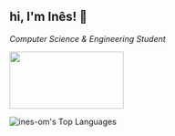 ## hi, I'm Inês! 🌷
*Computer Science & Engineering Student*

<img src="https://i.pinimg.com/originals/1d/a3/d4/1da3d47bcfe7793ee52cafc73b5c753a.gif" width="200" height="100">

![ines-om's Top Languages](https://github-readme-stats.vercel.app/api/top-langs/?username=ines-om&theme=omni&show_icons=true&hide_border=true&layout=compact)
